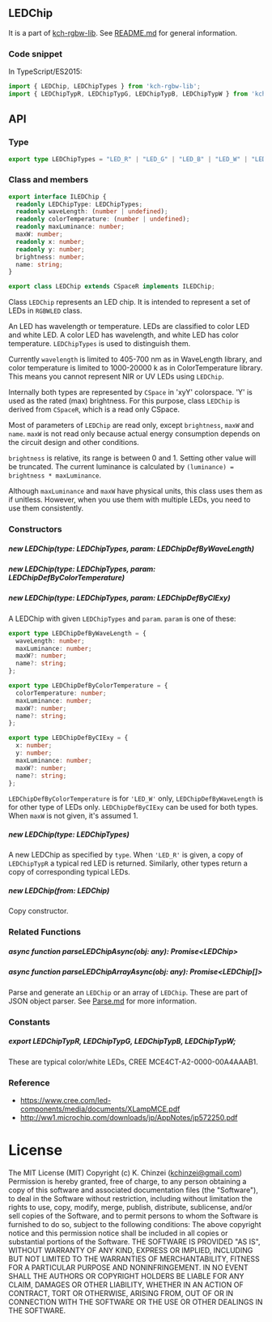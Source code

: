 ## LEDChip

It is a part of [kch-rgbw-lib](https://github.com/kchinzei/kch-rgbw-lib).
See [README.md](https://github.com/kchinzei/kch-rgbw-lib/#README.md)
for general information.

### Code snippet

In TypeScript/ES2015:

```TypeScript
import { LEDChip, LEDChipTypes } from 'kch-rgbw-lib';
import { LEDChipTypR, LEDChipTypG, LEDChipTypB, LEDChipTypW } from 'kch-rgbw-lib';

```

## API

### Type

```typescript
export type LEDChipTypes = "LED_R" | "LED_G" | "LED_B" | "LED_W" | "LED_Other";
```

### Class and members

```typescript
export interface ILEDChip {
  readonly LEDChipType: LEDChipTypes;
  readonly waveLength: (number | undefined);
  readonly colorTemperature: (number | undefined);
  readonly maxLuminance: number;
  maxW: number;
  readonly x: number;
  readonly y: number;
  brightness: number;
  name: string;
}

export class LEDChip extends CSpaceR implements ILEDChip;

```

Class `LEDChip` represents an LED chip.
It is intended to represent a set of LEDs in `RGBWLED` class.

An LED has wavelength or temperature.
LEDs are classified to color LED and white LED.
A color LED has wavelength, and white LED has color temperature. `LEDChipTypes` is used to distinguish them.

Currently `wavelength` is limited to 405-700 nm as in WaveLength library, and color temperature is limited to 1000-20000 k as in ColorTemperature library. This means you cannot represent NIR or UV LEDs using `LEDChip`.

Internally both types are represented by `CSpace` in 'xyY' colorspace. 'Y' is used as the rated (max) brightness.
For this purpose, class `LEDChip` is derived from `CSpaceR`, which is a read only CSpace.

Most of parameters of `LEDChip` are read only, except `brightness`, `maxW` and `name`.
`maxW` is not read only because actual energy consumption depends on the circuit design and other conditions.

`brightness` is relative, its range is between 0 and 1. Setting other value will be truncated. The current luminance is calculated by `(luminance) = brightness * maxLuminance`.

Although `maxLuminance` and `maxW` have physical units, this class uses them as if unitless. However, when you use them with multiple LEDs, you need to use them consistently.

### Constructors

##### new LEDChip(type: LEDChipTypes, param: LEDChipDefByWaveLength)

##### new LEDChip(type: LEDChipTypes, param: LEDChipDefByColorTemperature)

##### new LEDChip(type: LEDChipTypes, param: LEDChipDefByCIExy)

A LEDChip with given `LEDChipTypes` and `param`. `param` is one of these:

```typescript
export type LEDChipDefByWaveLength = {
  waveLength: number;
  maxLuminance: number;
  maxW?: number;
  name?: string;
};

export type LEDChipDefByColorTemperature = {
  colorTemperature: number;
  maxLuminance: number;
  maxW?: number;
  name?: string;
};

export type LEDChipDefByCIExy = {
  x: number;
  y: number;
  maxLuminance: number;
  maxW?: number;
  name?: string;
};
```

`LEDChipDefByColorTemperature` is for `'LED_W'` only, `LEDChipDefByWaveLength` is for other type of LEDs only.
`LEDChipDefByCIExy` can be used for both types.
When `maxW` is not given, it's assumed 1.

##### new LEDChip(type: LEDChipTypes)

A new LEDChip as specified by `type`. When `'LED_R'` is given, a copy of `LEDChipTypR` a typical red LED is returned.
Similarly, other types return a copy of corresponding typical LEDs.

##### new LEDChip(from: LEDChip)

Copy constructor.

### Related Functions

##### async function parseLEDChipAsync(obj: any): Promise\<LEDChip\>

##### async function parseLEDChipArrayAsync(obj: any): Promise\<LEDChip[]\>

Parse and generate an `LEDChip` or an array of `LEDChip`. These are part of JSON object parser. See [Parse.md](https://github.com/kchinzei/kch-rgbw-lib/docs/Parse.md) for more information.

### Constants

##### export LEDChipTypR, LEDChipTypG, LEDChipTypB, LEDChipTypW;

These are typical color/white LEDs, CREE MCE4CT-A2-0000-00A4AAAB1.

<!--
### To do

- Constructor will be rewritten to accept JSON object so that `LEDChip` can be instantiated from it.
- Once JSON instantiation is implemented, static instance such as `LEDChipTypR` will be removed.
-->

### Reference

- https://www.cree.com/led-components/media/documents/XLampMCE.pdf
- http://ww1.microchip.com/downloads/jp/AppNotes/jp572250.pdf

# License

The MIT License (MIT)
Copyright (c) K. Chinzei (kchinzei@gmail.com)
Permission is hereby granted, free of charge, to any person obtaining a copy
of this software and associated documentation files (the "Software"), to deal
in the Software without restriction, including without limitation the rights
to use, copy, modify, merge, publish, distribute, sublicense, and/or sell
copies of the Software, and to permit persons to whom the Software is
furnished to do so, subject to the following conditions:
The above copyright notice and this permission notice shall be included in
all copies or substantial portions of the Software.
THE SOFTWARE IS PROVIDED "AS IS", WITHOUT WARRANTY OF ANY KIND, EXPRESS OR
IMPLIED, INCLUDING BUT NOT LIMITED TO THE WARRANTIES OF MERCHANTABILITY,
FITNESS FOR A PARTICULAR PURPOSE AND NONINFRINGEMENT. IN NO EVENT SHALL THE
AUTHORS OR COPYRIGHT HOLDERS BE LIABLE FOR ANY CLAIM, DAMAGES OR OTHER
LIABILITY, WHETHER IN AN ACTION OF CONTRACT, TORT OR OTHERWISE, ARISING FROM,
OUT OF OR IN CONNECTION WITH THE SOFTWARE OR THE USE OR OTHER DEALINGS IN
THE SOFTWARE.
